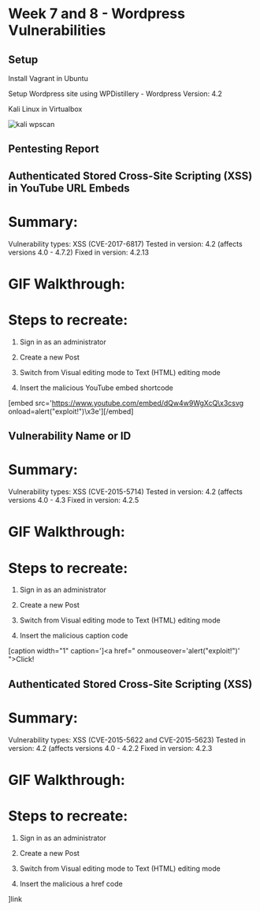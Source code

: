 # Week 7 and 8 - Wordpress Vulnerabilities

## Setup

Install Vagrant in Ubuntu

Setup Wordpress site using WPDistillery - Wordpress Version: 4.2

Kali Linux in Virtualbox

![kali wpscan](https://github.com/shruti2395/cyber_security_course/raw/master/week_7_and_8/kali_wpscan.gif "Running wpscan in Kali Linux")

## Pentesting Report

## Authenticated Stored Cross-Site Scripting (XSS) in YouTube URL Embeds
 
# Summary:

Vulnerability types: XSS (CVE-2017-6817)
Tested in version: 4.2 (affects versions 4.0 - 4.7.2)
Fixed in version: 4.2.13

 # GIF Walkthrough:
 
 
 # Steps to recreate:

1. Sign in as an administrator

2. Create a new Post

3. Switch from Visual editing mode to Text (HTML) editing mode

4. Insert the malicious YouTube embed shortcode

[embed src='https://www.youtube.com/embed/dQw4w9WgXcQ\x3csvg onload=alert("exploit!")\x3e'][/embed]

## Vulnerability Name or ID

# Summary:

Vulnerability types: XSS (CVE-2015-5714)
Tested in version: 4.2 (affects versions 4.0 - 4.3
Fixed in version: 4.2.5

# GIF Walkthrough:

# Steps to recreate:

1. Sign in as an administrator

2. Create a new Post

3. Switch from Visual editing mode to Text (HTML) editing mode

4. Insert the malicious caption code

[caption width="1" caption='<a href="' ">]</a><a href=" onmouseover='alert("exploit!")' ">Click!</a>

## Authenticated Stored Cross-Site Scripting (XSS)
 
# Summary:

Vulnerability types: XSS (CVE-2015-5622 and CVE-2015-5623)
Tested in version: 4.2 (affects versions 4.0 - 4.2.2
Fixed in version: 4.2.3

# GIF Walkthrough:

# Steps to recreate:

1. Sign in as an administrator

2. Create a new Post

3. Switch from Visual editing mode to Text (HTML) editing mode

4. Insert the malicious a href code

<a href="[caption code=">]</a><a title=" onmouseover=alert('exploit!') ">link</a>
